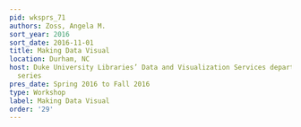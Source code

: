 ```yaml
---
pid: wksprs_71
authors: Zoss, Angela M.
sort_year: 2016
sort_date: 2016-11-01
title: Making Data Visual
location: Durham, NC
host: Duke University Libraries’ Data and Visualization Services department workshop
  series
pres_date: Spring 2016 to Fall 2016
type: Workshop
label: Making Data Visual
order: '29'
---
```

